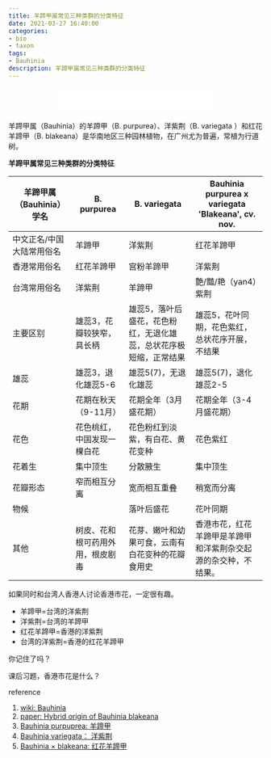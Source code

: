 ```yaml
---
title: 羊蹄甲属常见三种类群的分类特征
date: 2021-03-27 16:40:00
categories: 
- bio
- taxon
tags: 
- Bauhinia
description: 羊蹄甲属常见三种类群的分类特征
---  
```


<div align="middle"><iframe frameborder="no" border="0" marginwidth="0" marginheight="0" width=298 height=52 src="//music.163.com/outchain/player?type=2&id=26090155&auto=1&height=32"></iframe></div>

羊蹄甲属（Bauhinia）的羊蹄甲（B. purpurea）、洋紫荆（B. variegata ）和红花羊蹄甲（B. blakeana）是华南地区三种园林植物，在广州尤为普遍，常植为行道树。

**羊蹄甲属常见三种类群的分类特征**

|羊蹄甲属（Bauhinia）学名|B. purpurea|B. variegata|Bauhinia purpurea x variegata 'Blakeana', cv. nov.|
|---|---|---|---|
|中文正名/中国大陆常用俗名|羊蹄甲|洋紫荆|红花羊蹄甲|
|香港常用俗名|红花羊蹄甲|宫粉羊蹄甲|洋紫荆|
|台湾常用俗名|洋紫荆|羊蹄甲|艶/豔/艳（yan4）紫荆|
|主要区别|雄蕊3，花瓣较狭窄，具长柄|雄蕊5，落叶后盛花，花色粉红，无退化雄蕊，总状花序极短缩，正常结果|雄蕊5，花叶同期，花色紫红，总状花序开展，不结果|
|雄蕊|雄蕊3，退化雄蕊5-6|雄蕊5(7)，无退化雄蕊|雄蕊5(7)，退化雄蕊2-5|
|花期|花期在秋天（9-11月）|花期全年（3月盛花期）|花期全年（3-4月盛花期）|
|花色|花色桃红，中国发现一棵白花|花色粉红到淡紫，有白花、黄花变种|花色紫红|
|花着生|集中顶生|分散腋生|集中顶生|
|花瓣形态|窄而相互分离|宽而相互重叠|稍宽而分离|
|物候||落叶后盛花|花叶同期|
|其他|树皮、花和根可药用外用，根皮剧毒|花芽、嫩叶和幼果可食，云南有白花变种的花瓣食用史|香港市花，红花羊蹄甲是羊蹄甲和洋紫荆杂交起源的杂交种，不结果。|

如果同时和台湾人香港人讨论香港市花，一定很有趣。

- 羊蹄甲=台湾的洋紫荆
- 洋紫荆=台湾的羊蹄甲
- 红花羊蹄甲=香港的洋紫荆
- 台湾的洋紫荆=香港的红花羊蹄甲

你记住了吗？

课后习题，香港市花是什么？

reference
1. [wiki: Bauhinia](https://zh.wikipedia.org/wiki/%E7%BE%8A%E8%B9%84%E7%94%B2%E5%B1%9E#%E5%90%8D%E7%A8%B1%E6%B7%B7%E6%B7%86)
2. [paper: Hybrid origin of Bauhinia blakeana](https://bsapubs.onlinelibrary.wiley.com/doi/full/10.3732/ajb.92.3.525)
3. [Bauhinia purpuprea: 羊蹄甲](http://www.iplant.cn/info/Bauhinia%20purpurea?t=z)
4. [Bauhinia variegata： 洋紫荆](http://www.iplant.cn/info/Bauhinia%20variegata?t=z)
5. [Bauhinia × blakeana: 红花羊蹄甲](http://www.iplant.cn/info/Bauhinia%20%C3%97%20blakeana)